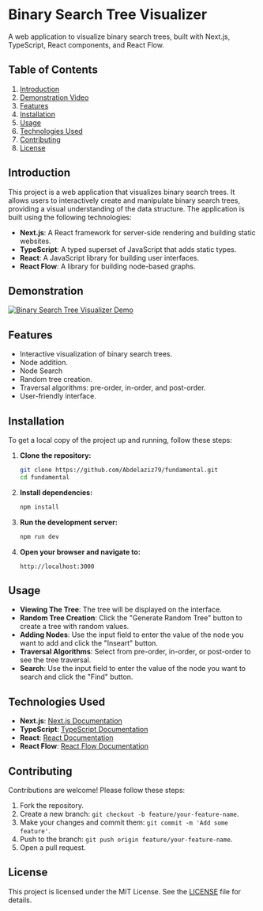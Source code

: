 # Binary Search Tree Visualizer

A web application to visualize binary search trees, built with Next.js, TypeScript, React components, and React Flow.

## Table of Contents

1. [Introduction](#introduction)
2. [Demonstration Video](#demonstration)
3. [Features](#features)
4. [Installation](#installation)
5. [Usage](#usage)
6. [Technologies Used](#technologies-used)
7. [Contributing](#contributing)
8. [License](#license)

## Introduction

This project is a web application that visualizes binary search trees. It allows users to interactively create and manipulate binary search trees, providing a visual understanding of the data structure. The application is built using the following technologies:
- **Next.js**: A React framework for server-side rendering and building static websites.
- **TypeScript**: A typed superset of JavaScript that adds static types.
- **React**: A JavaScript library for building user interfaces.
- **React Flow**: A library for building node-based graphs.

## Demonstration

[![Binary Search Tree Visualizer Demo](http://img.youtube.com/vi/q7TmcuxUdls/0.jpg)](http://www.youtube.com/watch?v=q7TmcuxUdls)

## Features

- Interactive visualization of binary search trees.
- Node addition.
- Node Search
- Random tree creation.
- Traversal algorithms: pre-order, in-order, and post-order.
- User-friendly interface.

## Installation

To get a local copy of the project up and running, follow these steps:

1. **Clone the repository:**
    ```bash
    git clone https://github.com/Abdelaziz79/fundamental.git
    cd fundamental
    ```

2. **Install dependencies:**
    ```bash
    npm install
    ```

3. **Run the development server:**
    ```bash
    npm run dev
    ```

4. **Open your browser and navigate to:**
    ```
    http://localhost:3000
    ```

## Usage

- **Viewing The Tree**: The tree will be displayed on the interface.
- **Random Tree Creation**: Click the "Generate Random Tree" button to create a tree with random values.
- **Adding Nodes**: Use the input field to enter the value of the node you want to add and click the "Inseart" button.
- **Traversal Algorithms**: Select from pre-order, in-order, or post-order to see the tree traversal.
- **Search**: Use the input field to enter the value of the node you want to search and click the "Find" button.

## Technologies Used

- **Next.js**: [Next.js Documentation](https://nextjs.org/docs)
- **TypeScript**: [TypeScript Documentation](https://www.typescriptlang.org/docs/)
- **React**: [React Documentation](https://reactjs.org/docs/getting-started.html)
- **React Flow**: [React Flow Documentation](https://reactflow.dev/docs/)

## Contributing

Contributions are welcome! Please follow these steps:

1. Fork the repository.
2. Create a new branch: `git checkout -b feature/your-feature-name`.
3. Make your changes and commit them: `git commit -m 'Add some feature'`.
4. Push to the branch: `git push origin feature/your-feature-name`.
5. Open a pull request.

## License

This project is licensed under the MIT License. See the [LICENSE](LICENSE) file for details.
